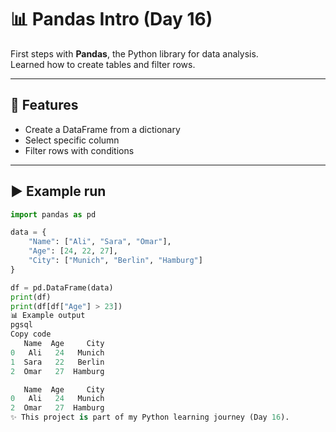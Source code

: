 # 📊 Pandas Intro (Day 16)

First steps with **Pandas**, the Python library for data analysis.  
Learned how to create tables and filter rows.

---

## 📌 Features
- Create a DataFrame from a dictionary
- Select specific column
- Filter rows with conditions

---

## ▶️ Example run
```python
import pandas as pd

data = {
    "Name": ["Ali", "Sara", "Omar"],
    "Age": [24, 22, 27],
    "City": ["Munich", "Berlin", "Hamburg"]
}

df = pd.DataFrame(data)
print(df)
print(df[df["Age"] > 23])
📊 Example output
pgsql
Copy code
   Name  Age     City
0   Ali   24   Munich
1  Sara   22   Berlin
2  Omar   27  Hamburg

   Name  Age     City
0   Ali   24   Munich
2  Omar   27  Hamburg
✨ This project is part of my Python learning journey (Day 16).
